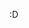 :D





































































































































































































































































































































































































